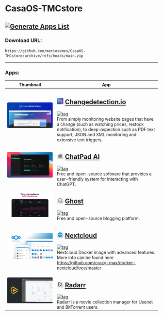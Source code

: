 # CasaOS-TMCstore
[![Generate Apps List](https://github.com/mariosemes/CasaOS-TMCstore/actions/workflows/main.yml/badge.svg)](https://github.com/mariosemes/CasaOS-TMCstore/actions/workflows/main.yml)
---

### Download URL:

    https://github.com/mariosemes/CasaOS-TMCstore/archive/refs/heads/main.zip
 
---

### Apps:

| Thumbnail | App |
| --- | --- |
| ![thumbnail](Apps/changedetection/thumbnail.png) | <h2><img src=Apps/changedetection/icon.png width=21 height=21> [Changedetection.io](https://changedetection.io/)</h2> [![tag](https://img.shields.io/badge/ghcr.io/dgtlmoon/changedetection.io-dev-blue)](https://github.com/dgtlmoon/changedetection.io/pkgs/container/changedetection.io) <br /> From simply monitoring website pages that have a change (such as watching prices, restock notification), to deep inspection such as PDF text support, JSON and XML monitoring and extensive text triggers. |
| ![thumbnail](Apps/chatpadai/thumbnail.png) | <h2><img src=Apps/chatpadai/icon.png width=21 height=21> [ChatPad AI](https://chatpad.ai/)</h2> [![tag](https://img.shields.io/badge/ghcr.io/deiucanta/chatpad-latest-blue)](https://github.com/deiucanta/chatpad/pkgs/container/chatpad) <br /> Free and open-source software that provides a user-friendly system for interacting with ChatGPT. |
| ![thumbnail](Apps/ghost/thumbnail.png) | <h2><img src=Apps/ghost/icon.png width=21 height=21> [Ghost](https://ghost.org/)</h2> [![tag](https://img.shields.io/badge/ghost-latest-blue)](https://hub.docker.com/_/ghost/) <br /> Free and open-source blogging platform. |
| ![thumbnail](Apps/nextcloud/thumbnail.png) | <h2><img src=Apps/nextcloud/icon.png width=21 height=21> [Nextcloud](https://github.com/crazy-max/docker-nextcloud)</h2> [![tag](https://img.shields.io/badge/crazymax/nextcloud-latest-blue)](https://hub.docker.com/r/crazymax/nextcloud) <br /> Nextcloud Docker image with advanced features. More info can be found here https://github.com/crazy-max/docker-nextcloud/tree/master |
| ![thumbnail](Apps/radarr/thumbnail.png) | <h2><img src=Apps/radarr/icon.png width=21 height=21> [Radarr](https://radarr.video/)</h2> [![tag](https://img.shields.io/badge/lscr.io/linuxserver/radarr-develop-blue)](https://github.com/Radarr/Radarr) <br /> Radarr is a movie collection manager for Usenet and BitTorrent users. |
